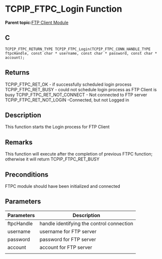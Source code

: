 # TCPIP\_FTPC\_Login Function

**Parent topic:**[FTP Client Module](GUID-CE11EBFA-49BD-4D91-86C5-FFD24810B03C.md)

## C

```
TCPIP_FTPC_RETURN_TYPE TCPIP_FTPC_Login(TCPIP_FTPC_CONN_HANDLE_TYPE ftpcHandle, const char * username, const char * password, const char * account); 
```

## Returns

TCPIP\_FTPC\_RET\_OK - if successfully scheduled login process TCPIP\_FTPC\_RET\_BUSY - could not schedule login process as FTP Client is busy TCPIP\_FTPC\_RET\_NOT\_CONNECT - Not connected to FTP server TCPIP\_FTPC\_RET\_NOT\_LOGIN -Connected, but not Logged in

## Description

This function starts the Login process for FTP Client

## Remarks

This function will execute after the completion of previous FTPC function; otherwise it will return TCPIP\_FTPC\_RET\_BUSY

## Preconditions

FTPC module should have been initialized and connected

## Parameters

|Parameters|Description|
|----------|-----------|
|ftpcHandle|handle identifying the control connection|
|username|username for FTP server|
|password|password for FTP server|
|account|account for FTP server|
|||

